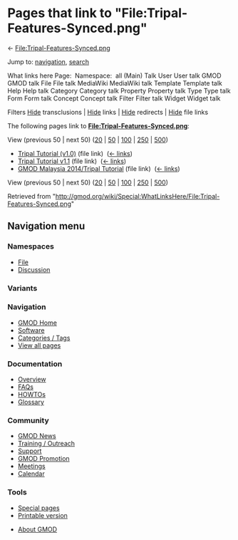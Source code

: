 <div id="mw-page-base" class="noprint">

</div>

<div id="mw-head-base" class="noprint">

</div>

<div id="content" class="mw-body" role="main">

<span id="top"></span>

<div id="mw-js-message" style="display:none;">

</div>



# <span dir="auto">Pages that link to "File:Tripal-Features-Synced.png"</span>

<div id="bodyContent">

<div id="contentSub">

←
[File:Tripal-Features-Synced.png](/wiki/File:Tripal-Features-Synced.png "File:Tripal-Features-Synced.png")

</div>

<div id="jump-to-nav" class="mw-jump">

Jump to: [navigation](#mw-navigation), [search](#p-search)

</div>

<div id="mw-content-text">

What links here Page:  Namespace:  all (Main) Talk User User talk GMOD
GMOD talk File File talk MediaWiki MediaWiki talk Template Template talk
Help Help talk Category Category talk Property Property talk Type Type
talk Form Form talk Concept Concept talk Filter Filter talk Widget
Widget talk

Filters
[Hide](/mediawiki/index.php?title=Special:WhatLinksHere/File:Tripal-Features-Synced.png&hidetrans=1 "Special:WhatLinksHere/File:Tripal-Features-Synced.png")
transclusions \|
[Hide](/mediawiki/index.php?title=Special:WhatLinksHere/File:Tripal-Features-Synced.png&hidelinks=1 "Special:WhatLinksHere/File:Tripal-Features-Synced.png")
links \|
[Hide](/mediawiki/index.php?title=Special:WhatLinksHere/File:Tripal-Features-Synced.png&hideredirs=1 "Special:WhatLinksHere/File:Tripal-Features-Synced.png")
redirects \|
[Hide](/mediawiki/index.php?title=Special:WhatLinksHere/File:Tripal-Features-Synced.png&hideimages=1 "Special:WhatLinksHere/File:Tripal-Features-Synced.png")
file links

The following pages link to
**[File:Tripal-Features-Synced.png](/wiki/File:Tripal-Features-Synced.png "File:Tripal-Features-Synced.png")**:

View (previous 50 \| next 50)
([20](/mediawiki/index.php?title=Special:WhatLinksHere/File:Tripal-Features-Synced.png&limit=20 "Special:WhatLinksHere/File:Tripal-Features-Synced.png")
\|
[50](/mediawiki/index.php?title=Special:WhatLinksHere/File:Tripal-Features-Synced.png&limit=50 "Special:WhatLinksHere/File:Tripal-Features-Synced.png")
\|
[100](/mediawiki/index.php?title=Special:WhatLinksHere/File:Tripal-Features-Synced.png&limit=100 "Special:WhatLinksHere/File:Tripal-Features-Synced.png")
\|
[250](/mediawiki/index.php?title=Special:WhatLinksHere/File:Tripal-Features-Synced.png&limit=250 "Special:WhatLinksHere/File:Tripal-Features-Synced.png")
\|
[500](/mediawiki/index.php?title=Special:WhatLinksHere/File:Tripal-Features-Synced.png&limit=500 "Special:WhatLinksHere/File:Tripal-Features-Synced.png"))

- [Tripal Tutorial
  (v1.0)](/wiki/Tripal_Tutorial_(v1.0) "Tripal Tutorial (v1.0)") (file
  link) ‎ <span class="mw-whatlinkshere-tools">([←
  links](/mediawiki/index.php?title=Special:WhatLinksHere&target=Tripal+Tutorial+%28v1.0%29 "Special:WhatLinksHere"))</span>
- [Tripal Tutorial
  v1.1](/wiki/Tripal_Tutorial_v1.1 "Tripal Tutorial v1.1") (file link) ‎
  <span class="mw-whatlinkshere-tools">([←
  links](/mediawiki/index.php?title=Special:WhatLinksHere&target=Tripal+Tutorial+v1.1 "Special:WhatLinksHere"))</span>
- [GMOD Malaysia 2014/Tripal
  Tutorial](/wiki/GMOD_Malaysia_2014/Tripal_Tutorial "GMOD Malaysia 2014/Tripal Tutorial")
  (file link) ‎ <span class="mw-whatlinkshere-tools">([←
  links](/mediawiki/index.php?title=Special:WhatLinksHere&target=GMOD+Malaysia+2014%2FTripal+Tutorial "Special:WhatLinksHere"))</span>

View (previous 50 \| next 50)
([20](/mediawiki/index.php?title=Special:WhatLinksHere/File:Tripal-Features-Synced.png&limit=20 "Special:WhatLinksHere/File:Tripal-Features-Synced.png")
\|
[50](/mediawiki/index.php?title=Special:WhatLinksHere/File:Tripal-Features-Synced.png&limit=50 "Special:WhatLinksHere/File:Tripal-Features-Synced.png")
\|
[100](/mediawiki/index.php?title=Special:WhatLinksHere/File:Tripal-Features-Synced.png&limit=100 "Special:WhatLinksHere/File:Tripal-Features-Synced.png")
\|
[250](/mediawiki/index.php?title=Special:WhatLinksHere/File:Tripal-Features-Synced.png&limit=250 "Special:WhatLinksHere/File:Tripal-Features-Synced.png")
\|
[500](/mediawiki/index.php?title=Special:WhatLinksHere/File:Tripal-Features-Synced.png&limit=500 "Special:WhatLinksHere/File:Tripal-Features-Synced.png"))

</div>

<div class="printfooter">

Retrieved from
"<http://gmod.org/wiki/Special:WhatLinksHere/File:Tripal-Features-Synced.png>"

</div>

<div id="catlinks" class="catlinks catlinks-allhidden">

</div>

<div class="visualClear">

</div>

</div>

</div>

<div id="mw-navigation">

## Navigation menu

<div id="mw-head">



<div id="left-navigation">

<div id="p-namespaces" class="vectorTabs" role="navigation"
aria-labelledby="p-namespaces-label">

### Namespaces

- <span id="ca-nstab-image"><a href="/wiki/File:Tripal-Features-Synced.png" accesskey="c"
  title="View the file page [c]">File</a></span>
- <span id="ca-talk"><a
  href="/mediawiki/index.php?title=File_talk:Tripal-Features-Synced.png&amp;action=edit&amp;redlink=1"
  accesskey="t"
  title="Discussion about the content page [t]">Discussion</a></span>

</div>

<div id="p-variants" class="vectorMenu emptyPortlet" role="navigation"
aria-labelledby="p-variants-label">

### 

### Variants[](#)

<div class="menu">

</div>

</div>

</div>





</div>

</div>

</div>

<div id="mw-panel">

<div id="p-logo" role="banner">

<a href="/wiki/Main_Page"
style="background-image: url(http://gmod.org/images/GMOD-cogs.png);"
title="Visit the main page"></a>

</div>

<div id="p-Navigation" class="portal" role="navigation"
aria-labelledby="p-Navigation-label">

### Navigation

<div class="body">

- <span id="n-GMOD-Home">[GMOD Home](/wiki/Main_Page)</span>
- <span id="n-Software">[Software](/wiki/GMOD_Components)</span>
- <span id="n-Categories-.2F-Tags">[Categories /
  Tags](/wiki/Categories)</span>
- <span id="n-View-all-pages">[View all
  pages](/wiki/Special:AllPages)</span>

</div>

</div>

<div id="p-Documentation" class="portal" role="navigation"
aria-labelledby="p-Documentation-label">

### Documentation

<div class="body">

- <span id="n-Overview">[Overview](/wiki/Overview)</span>
- <span id="n-FAQs">[FAQs](/wiki/Category:FAQ)</span>
- <span id="n-HOWTOs">[HOWTOs](/wiki/Category:HOWTO)</span>
- <span id="n-Glossary">[Glossary](/wiki/Glossary)</span>

</div>

</div>

<div id="p-Community" class="portal" role="navigation"
aria-labelledby="p-Community-label">

### Community

<div class="body">

- <span id="n-GMOD-News">[GMOD News](/wiki/GMOD_News)</span>
- <span id="n-Training-.2F-Outreach">[Training /
  Outreach](/wiki/Training_and_Outreach)</span>
- <span id="n-Support">[Support](/wiki/Support)</span>
- <span id="n-GMOD-Promotion">[GMOD
  Promotion](/wiki/GMOD_Promotion)</span>
- <span id="n-Meetings">[Meetings](/wiki/Meetings)</span>
- <span id="n-Calendar">[Calendar](/wiki/Calendar)</span>

</div>

</div>

<div id="p-tb" class="portal" role="navigation"
aria-labelledby="p-tb-label">

### Tools

<div class="body">

- <span id="t-specialpages"><a href="/wiki/Special:SpecialPages" accesskey="q"
  title="A list of all special pages [q]">Special pages</a></span>
- <span id="t-print"><a
  href="/mediawiki/index.php?title=Special:WhatLinksHere/File:Tripal-Features-Synced.png&amp;printable=yes"
  rel="alternate" accesskey="p"
  title="Printable version of this page [p]">Printable version</a></span>

</div>

</div>

</div>

</div>

<div id="footer" role="contentinfo">

- <span id="footer-places-about">[About
  GMOD](/wiki/GMOD:About "GMOD:About")</span>

<!-- -->






</div>
